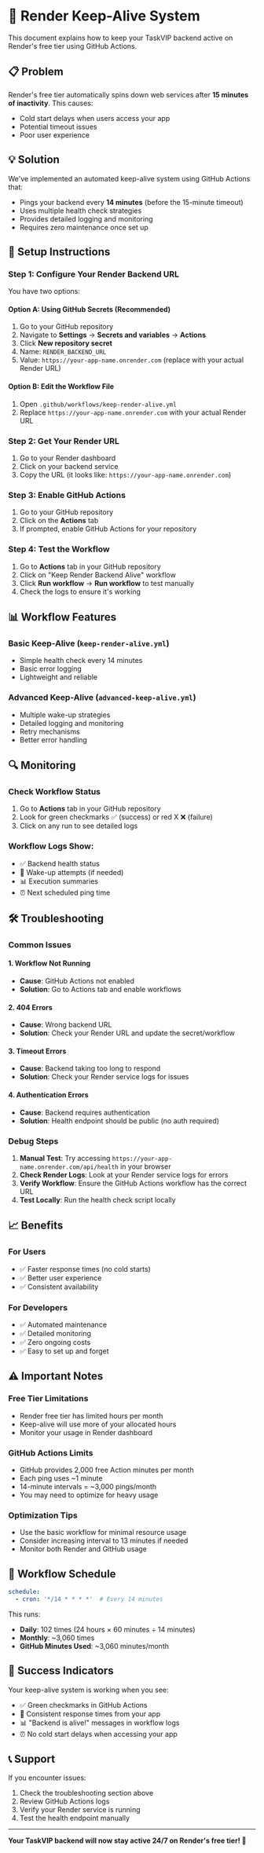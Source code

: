 # 🚀 Render Keep-Alive System

This document explains how to keep your TaskVIP backend active on Render's free tier using GitHub Actions.

## 📋 Problem

Render's free tier automatically spins down web services after **15 minutes of inactivity**. This causes:
- Cold start delays when users access your app
- Potential timeout issues
- Poor user experience

## 💡 Solution

We've implemented an automated keep-alive system using GitHub Actions that:
- Pings your backend every **14 minutes** (before the 15-minute timeout)
- Uses multiple health check strategies
- Provides detailed logging and monitoring
- Requires zero maintenance once set up

## 🔧 Setup Instructions

### Step 1: Configure Your Render Backend URL

You have two options:

#### Option A: Using GitHub Secrets (Recommended)
1. Go to your GitHub repository
2. Navigate to **Settings** → **Secrets and variables** → **Actions**
3. Click **New repository secret**
4. Name: `RENDER_BACKEND_URL`
5. Value: `https://your-app-name.onrender.com` (replace with your actual Render URL)

#### Option B: Edit the Workflow File
1. Open `.github/workflows/keep-render-alive.yml`
2. Replace `https://your-app-name.onrender.com` with your actual Render URL

### Step 2: Get Your Render URL

1. Go to your Render dashboard
2. Click on your backend service
3. Copy the URL (it looks like: `https://your-app-name.onrender.com`)

### Step 3: Enable GitHub Actions

1. Go to your GitHub repository
2. Click on the **Actions** tab
3. If prompted, enable GitHub Actions for your repository

### Step 4: Test the Workflow

1. Go to **Actions** tab in your GitHub repository
2. Click on "Keep Render Backend Alive" workflow
3. Click **Run workflow** → **Run workflow** to test manually
4. Check the logs to ensure it's working

## 📊 Workflow Features

### Basic Keep-Alive (`keep-render-alive.yml`)
- Simple health check every 14 minutes
- Basic error logging
- Lightweight and reliable

### Advanced Keep-Alive (`advanced-keep-alive.yml`)
- Multiple wake-up strategies
- Detailed logging and monitoring
- Retry mechanisms
- Better error handling

## 🔍 Monitoring

### Check Workflow Status
1. Go to **Actions** tab in your GitHub repository
2. Look for green checkmarks ✅ (success) or red X ❌ (failure)
3. Click on any run to see detailed logs

### Workflow Logs Show:
- ✅ Backend health status
- 🚀 Wake-up attempts (if needed)
- 📊 Execution summaries
- ⏰ Next scheduled ping time

## 🛠️ Troubleshooting

### Common Issues

#### 1. Workflow Not Running
- **Cause**: GitHub Actions not enabled
- **Solution**: Go to Actions tab and enable workflows

#### 2. 404 Errors
- **Cause**: Wrong backend URL
- **Solution**: Check your Render URL and update the secret/workflow

#### 3. Timeout Errors
- **Cause**: Backend taking too long to respond
- **Solution**: Check your Render service logs for issues

#### 4. Authentication Errors
- **Cause**: Backend requires authentication
- **Solution**: Health endpoint should be public (no auth required)

### Debug Steps

1. **Manual Test**: Try accessing `https://your-app-name.onrender.com/api/health` in your browser
2. **Check Render Logs**: Look at your Render service logs for errors
3. **Verify Workflow**: Ensure the GitHub Actions workflow has the correct URL
4. **Test Locally**: Run the health check script locally

## 📈 Benefits

### For Users
- ✅ Faster response times (no cold starts)
- ✅ Better user experience
- ✅ Consistent availability

### For Developers
- ✅ Automated maintenance
- ✅ Detailed monitoring
- ✅ Zero ongoing costs
- ✅ Easy to set up and forget

## ⚠️ Important Notes

### Free Tier Limitations
- Render free tier has limited hours per month
- Keep-alive will use more of your allocated hours
- Monitor your usage in Render dashboard

### GitHub Actions Limits
- GitHub provides 2,000 free Action minutes per month
- Each ping uses ~1 minute
- 14-minute intervals = ~3,000 pings/month
- You may need to optimize for heavy usage

### Optimization Tips
- Use the basic workflow for minimal resource usage
- Consider increasing interval to 13 minutes if needed
- Monitor both Render and GitHub usage

## 🔄 Workflow Schedule

```yaml
schedule:
  - cron: '*/14 * * * *'  # Every 14 minutes
```

This runs:
- **Daily**: 102 times (24 hours × 60 minutes ÷ 14 minutes)
- **Monthly**: ~3,060 times
- **GitHub Minutes Used**: ~3,060 minutes/month

## 🎯 Success Indicators

Your keep-alive system is working when you see:
- ✅ Green checkmarks in GitHub Actions
- 🚀 Consistent response times from your app
- 📊 "Backend is alive!" messages in workflow logs
- ⏰ No cold start delays when accessing your app

## 📞 Support

If you encounter issues:
1. Check the troubleshooting section above
2. Review GitHub Actions logs
3. Verify your Render service is running
4. Test the health endpoint manually

---

**Your TaskVIP backend will now stay active 24/7 on Render's free tier! 🎉**


